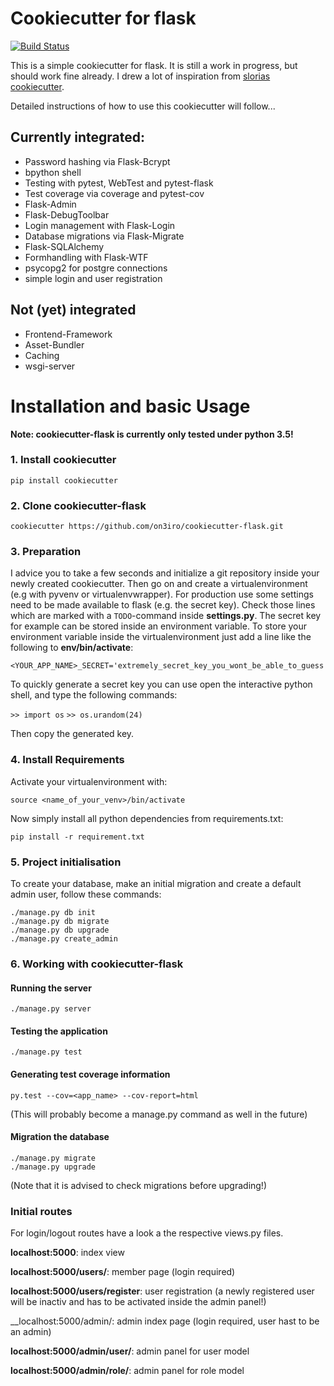 # Cookiecutter for flask

[![Build Status](https://travis-ci.org/on3iro/cookiecutter-flask.svg)](https://travis-ci.org/on3iro/cookiecutter-flask)

This is a simple cookiecutter for flask. It is still a work in progress, but should work fine already. I drew a lot of inspiration from [slorias cookiecutter](https://github.com/sloria/cookiecutter-flask).

Detailed instructions of how to use this cookiecutter will follow...

## Currently integrated:
* Password hashing via Flask-Bcrypt
* bpython shell
* Testing with pytest, WebTest and pytest-flask
* Test coverage via coverage and pytest-cov
* Flask-Admin
* Flask-DebugToolbar
* Login management with Flask-Login
* Database migrations via Flask-Migrate
* Flask-SQLAlchemy
* Formhandling with Flask-WTF
* psycopg2 for postgre connections
* simple login and user registration

## Not (yet) integrated
* Frontend-Framework
* Asset-Bundler
* Caching
* wsgi-server


# Installation and basic Usage
__Note: cookiecutter-flask is currently only tested under python 3.5!__

### 1. Install cookiecutter

    pip install cookiecutter

### 2. Clone cookiecutter-flask

    cookiecutter https://github.com/on3iro/cookiecutter-flask.git

### 3. Preparation
I advice you to take a few seconds and initialize a git repository inside
your newly created cookiecutter. Then go on and create a virtualenvironment
(e.g with pyvenv or virtualenvwrapper). For production use some settings need
to be made available to flask (e.g. the secret key). Check those lines which
are marked with a ```TODO```-command inside **settings.py**. The secret key for
example can be stored inside an environment variable.
To store your environment variable inside the virtualenvironment just add a
line like the following to **env/bin/activate**:
    
    <YOUR_APP_NAME>_SECRET='extremely_secret_key_you_wont_be_able_to_guess'

To quickly generate a secret key you can use open the interactive python shell,
and type the following commands:

```>> import os```
```>> os.urandom(24)```

Then copy the generated key.

### 4. Install Requirements
Activate your virtualenvironment with:
    
    source <name_of_your_venv>/bin/activate

Now simply install all python dependencies from requirements.txt:
    
    pip install -r requirement.txt

### 5. Project initialisation
To create your database, make an initial migration and create a default admin
user, follow these commands:

    ./manage.py db init
    ./manage.py db migrate
    ./manage.py db upgrade
    ./manage.py create_admin

### 6. Working with cookiecutter-flask

#### Running the server
    
    ./manage.py server

#### Testing the application

    ./manage.py test

#### Generating test coverage information

    py.test --cov=<app_name> --cov-report=html

(This will probably become a manage.py command as well in the future)

#### Migration the database

    ./manage.py migrate
    ./manage.py upgrade

(Note that it is advised to check migrations before upgrading!)

### Initial routes
For login/logout routes have a look a the respective views.py files.

__localhost:5000__: index view

__localhost:5000/users/__: member page (login required)

__localhost:5000/users/register__: user registration (a newly registered user
will be inactiv and has to be activated inside the admin panel!)

__localhost:5000/admin/: admin index page (login required, user hast to be an
admin)

__localhost:5000/admin/user/__: admin panel for user model

__localhost:5000/admin/role/__: admin panel for role model
